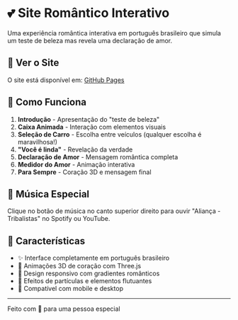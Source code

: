 # 💕 Site Romântico Interativo

Uma experiência romântica interativa em português brasileiro que simula um teste de beleza mas revela uma declaração de amor.

## 🚀 Ver o Site

O site está disponível em: [GitHub Pages](https://SEU-USUARIO.github.io/NOME-DO-REPOSITORIO)

## 📱 Como Funciona

1. **Introdução** - Apresentação do "teste de beleza"
2. **Caixa Animada** - Interação com elementos visuais  
3. **Seleção de Carro** - Escolha entre veículos (qualquer escolha é maravilhosa!)
4. **"Você é linda"** - Revelação da verdade
5. **Declaração de Amor** - Mensagem romântica completa
6. **Medidor do Amor** - Animação interativa
7. **Para Sempre** - Coração 3D e mensagem final

## 🎵 Música Especial

Clique no botão de música no canto superior direito para ouvir "Aliança - Tribalistas" no Spotify ou YouTube.

## 🌟 Características

- ✨ Interface completamente em português brasileiro
- 💖 Animações 3D de coração com Three.js
- 🎨 Design responsivo com gradientes românticos
- 💫 Efeitos de partículas e elementos flutuantes
- 📱 Compatível com mobile e desktop

---

Feito com 💖 para uma pessoa especial